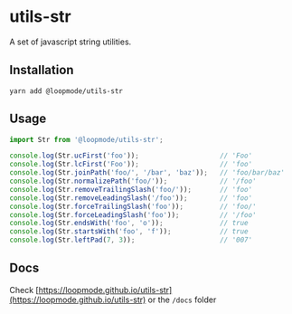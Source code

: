 # utils-str

A set of javascript string utilities.

## Installation

```
yarn add @loopmode/utils-str
```

## Usage

```javascript
import Str from '@loopmode/utils-str';

console.log(Str.ucFirst('foo'));                    // 'Foo'
console.log(Str.lcFirst('Foo'));                    // 'foo'
console.log(Str.joinPath('foo/', '/bar', 'baz'));   // 'foo/bar/baz'
console.log(Str.normalizePath('foo/'));             // '/foo'
console.log(Str.removeTrailingSlash('foo/'));       // 'foo'
console.log(Str.removeLeadingSlash('/foo'));        // 'foo'
console.log(Str.forceTrailingSlash('foo'));         // 'foo/'
console.log(Str.forceLeadingSlash('foo'));          // '/foo'
console.log(Str.endsWith('foo', 'o'));              // true
console.log(Str.startsWith('foo', 'f'));            // true
console.log(Str.leftPad(7, 3));                     // '007'

```

## Docs

Check [https://loopmode.github.io/utils-str](https://loopmode.github.io/utils-str) or the `/docs` folder